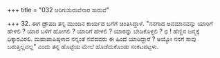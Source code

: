 +++
title = "032 ಆರಿಗುಸುರುವೆನಾರ ಸಾರುವೆ"

+++
32. ಈಗ ದ್ರೌಪದಿ ತನ್ನ ಮುಂದಿನ ಕಾರ್ಯದ ಬಗೆಗೆ ಚಿಂತಿಸಿದ್ದಾಳೆ. "ನನಗಾದ ಅವಮಾನವನ್ನು ಯಾರಿಗೆ ಹೇಳಲಿ ? ಯಾರ ಬಳಿಗೆ ಹೋಗಲಿ ? ಯಾರಿಗೆ ಹೇಳಲಿ ? ಯಾರನ್ನು ಬೇಡಿಕೊಳ್ಳಲಿ ? ಛಿ ! ಹೆಣ್ಣಿನ ಜನ್ಮಕ್ಕೆ ಧಿಕ್ಕಾರವಿರಲಿ. ಮಹಾಪಾಪಿಷ್ಠಳಾದ ನನ್ನಂತೆ ನವೆದವರು ಈ ಹಿಂದೆ  ಯಾರಿದ್ದಾರೆ ? ಅಯ್ಯೋ ನನಗೆ ಸಾವು ಬರುತ್ತಿಲ್ಲವಲ್ಲ" ಎಂದು ತನ್ನ ಹೊಟ್ಟೆಯ ಮೇಲೆ ಹೊಡೆದುಕೊಂಡು ಸಂಕಟಪಟ್ಟಳು.